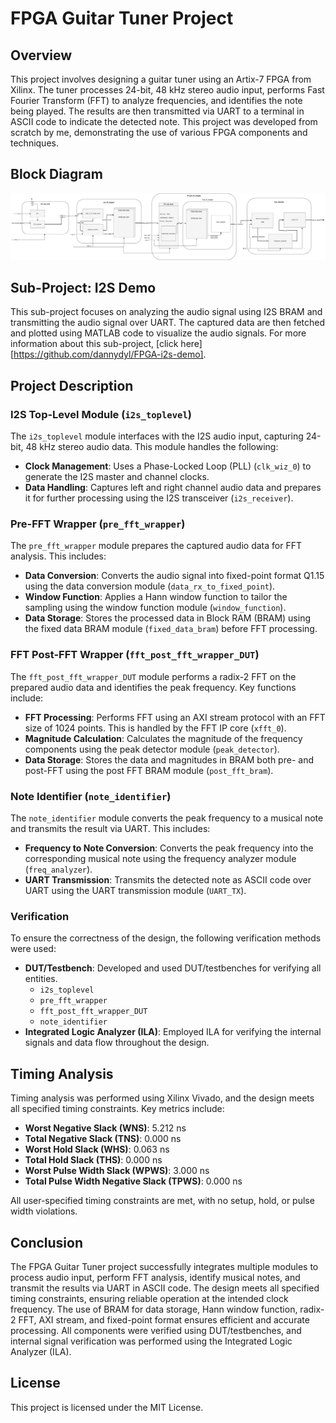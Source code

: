 # FPGA Guitar Tuner Project

## Overview
This project involves designing a guitar tuner using an Artix-7 FPGA from Xilinx. The tuner processes 24-bit, 48 kHz stereo audio input, performs Fast Fourier Transform (FFT) to analyze frequencies, and identifies the note being played. The results are then transmitted via UART to a terminal in ASCII code to indicate the detected note. This project was developed from scratch by me, demonstrating the use of various FPGA components and techniques.

## Block Diagram
![Block Diagram](note_tuner_block_diagram.drawio.png)

## Sub-Project: I2S Demo
This sub-project focuses on analyzing the audio signal using I2S BRAM and transmitting the audio signal over UART. The captured data are then fetched and plotted using MATLAB code to visualize the audio signals. For more information about this sub-project, [click here][https://github.com/dannydyl/FPGA-i2s-demo].

## Project Description

### I2S Top-Level Module (`i2s_toplevel`)
The `i2s_toplevel` module interfaces with the I2S audio input, capturing 24-bit, 48 kHz stereo audio data. This module handles the following:
- **Clock Management**: Uses a Phase-Locked Loop (PLL) (`clk_wiz_0`) to generate the I2S master and channel clocks.
- **Data Handling**: Captures left and right channel audio data and prepares it for further processing using the I2S transceiver (`i2s_receiver`).

### Pre-FFT Wrapper (`pre_fft_wrapper`)
The `pre_fft_wrapper` module prepares the captured audio data for FFT analysis. This includes:
- **Data Conversion**: Converts the audio signal into fixed-point format Q1.15 using the data conversion module (`data_rx_to_fixed_point`).
- **Window Function**: Applies a Hann window function to tailor the sampling using the window function module (`window_function`).
- **Data Storage**: Stores the processed data in Block RAM (BRAM) using the fixed data BRAM module (`fixed_data_bram`) before FFT processing.

### FFT Post-FFT Wrapper (`fft_post_fft_wrapper_DUT`)
The `fft_post_fft_wrapper_DUT` module performs a radix-2 FFT on the prepared audio data and identifies the peak frequency. Key functions include:
- **FFT Processing**: Performs FFT using an AXI stream protocol with an FFT size of 1024 points. This is handled by the FFT IP core (`xfft_0`).
- **Magnitude Calculation**: Calculates the magnitude of the frequency components using the peak detector module (`peak_detector`).
- **Data Storage**: Stores the data and magnitudes in BRAM both pre- and post-FFT using the post FFT BRAM module (`post_fft_bram`).

### Note Identifier (`note_identifier`)
The `note_identifier` module converts the peak frequency to a musical note and transmits the result via UART. This includes:
- **Frequency to Note Conversion**: Converts the peak frequency into the corresponding musical note using the frequency analyzer module (`freq_analyzer`).
- **UART Transmission**: Transmits the detected note as ASCII code over UART using the UART transmission module (`UART_TX`).

### Verification
To ensure the correctness of the design, the following verification methods were used:
- **DUT/Testbench**: Developed and used DUT/testbenches for verifying all entities.
  - `i2s_toplevel`
  - `pre_fft_wrapper`
  - `fft_post_fft_wrapper_DUT`
  - `note_identifier`
- **Integrated Logic Analyzer (ILA)**: Employed ILA for verifying the internal signals and data flow throughout the design.

## Timing Analysis
Timing analysis was performed using Xilinx Vivado, and the design meets all specified timing constraints. Key metrics include:
- **Worst Negative Slack (WNS)**: 5.212 ns
- **Total Negative Slack (TNS)**: 0.000 ns
- **Worst Hold Slack (WHS)**: 0.063 ns
- **Total Hold Slack (THS)**: 0.000 ns
- **Worst Pulse Width Slack (WPWS)**: 3.000 ns
- **Total Pulse Width Negative Slack (TPWS)**: 0.000 ns

All user-specified timing constraints are met, with no setup, hold, or pulse width violations.


## Conclusion
The FPGA Guitar Tuner project successfully integrates multiple modules to process audio input, perform FFT analysis, identify musical notes, and transmit the results via UART in ASCII code. The design meets all specified timing constraints, ensuring reliable operation at the intended clock frequency. The use of BRAM for data storage, Hann window function, radix-2 FFT, AXI stream, and fixed-point format ensures efficient and accurate processing. All components were verified using DUT/testbenches, and internal signal verification was performed using the Integrated Logic Analyzer (ILA).

## License
This project is licensed under the MIT License.
